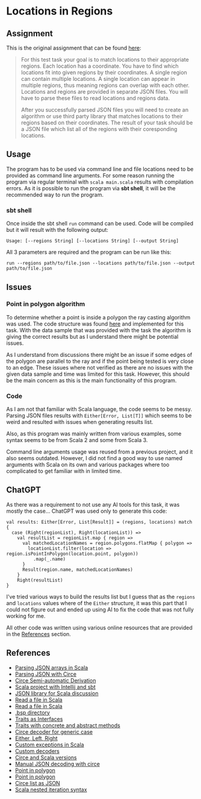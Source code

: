 # Locations in Regions
## Assignment
This is the original assignment that can be found [here](https://github.com/traveltime-dev/internship-task):
>For this test task your goal is to match locations to their appropriate regions. Each location has a coordinate. You have to find which locations fit into given regions by their coordinates. A single region can contain multiple locations. A single location can appear in multiple regions, thus meaning regions can overlap with each other. Locations and regions are provided in separate JSON files. You will have to parse these files to read locations and regions data.
>
>After you successfully parsed JSON files you will need to create an algorithm or use third party library that matches locations to their regions based on their coordinates. The result of your task should be a JSON file which list all of the regions with their coresponding locations.
## Usage
The program has to be used via command line and file locations need to be provided as command line arguments. For some reason running the program via regular terminal with `scala main.scala` results with compilation errors. As it is possible to run the program via **sbt shell**, it will be the recommended way to run the program.
### sbt shell
Once inside the sbt shell `run` command can be used. Code will be compiled but it will result with the following output:
```
Usage: [--regions String] [--locations String] [--output String]
```
All 3 parameters are required and the program can be run like this:
```
run --regions path/to/file.json --locations path/to/file.json --output path/to/file.json
```
## Issues
### Point in polygon algorithm
To determine whether a point is inside a polygon the ray casting algorithm was used. The code structure was found [here](https://stackoverflow.com/a/15599478/4054411) and implemented for this task. With the data sample that was provided with the task the algorithm is giving the correct results but as I understand there might be potential issues.

As I understand from discussions there might be an issue if some edges of the polygon are parallel to the ray and if the point being tested is very close to an edge. These issues where not verified as there are no issues with the given data sample and time was limited for this task. However, this should be the main concern as this is the main functionality of this program.
### Code 
As I am not that familiar with Scala language, the code seems to be messy. Parsing JSON files results with `Either[Error, List[T]]` which seems to be weird and resulted with issues when generating results list.

Also, as this program was mainly written from various examples, some syntax seems to be from Scala 2 and some from Scala 3.

Command line arguments usage was reused from a previous project, and it also seems outdated. However, I did not find a good way to use named arguments with Scala on its own and various packages where too complicated to get familiar with in limited time.
## ChatGPT
As there was a requirement to not use any AI tools for this task, it was mostly the case... ChatGPT was used only to generate this code: 
```
val results: Either[Error, List[Result]] = (regions, locations) match {
  case (Right(regionList), Right(locationList)) =>
    val resultList = regionList.map { region =>
      val matchedLocationNames = region.polygons.flatMap { polygon =>
        locationList.filter(location => region.isPointInPolygon(location.point, polygon))
          .map(_.name)
      }
      Result(region.name, matchedLocationNames)
    }
    Right(resultList)
}
```
I've tried various ways to build the results list but I guess that as the `regions` and `locations` values where of the `Either` structure, it was this part that I could not figure out and ended up using AI to fix the code that was not fully working for me.

All other code was written using various online resources that are provided in the [References](#references) section.
## References
- [Parsing JSON arrays in Scala](https://medium.com/@djoepramono/how-to-parse-json-in-scala-c024cb44f66b)
- [Parsing JSON with Circe](https://www.baeldung.com/scala/circe-json)
- [Circe Semi-automatic Derivation](https://circe.github.io/circe/codecs/semiauto-derivation.html)
- [Scala project with Intellij and sbt](https://docs.scala-lang.org/getting-started/intellij-track/building-a-scala-project-with-intellij-and-sbt.html)
- [JSON library for Scala discussion](https://stackoverflow.com/questions/8054018/what-json-library-to-use-in-scala)
- [Read a file in Scala](https://www.baeldung.com/scala/read-file-from-resources)
- [Read a file in Scala](https://stackoverflow.com/questions/1284423/read-entire-file-in-scala)
- [.bsp directory](https://users.scala-lang.org/t/solved-should-i-add-bsp-directory-in-gitignore/6921)
- [Traits as Interfaces](https://docs.scala-lang.org/overviews/scala-book/traits-interfaces.html)
- [Traits with concrete and abstract methods](https://docs.scala-lang.org/overviews/scala-book/traits-abstract-mixins.html)
- [Circe decoder for generic case](https://stackoverflow.com/a/54401034)
- [Either, Left, Right](https://alvinalexander.com/scala/scala-either-left-right-example-option-some-none-null/)
- [Custom exceptions in Scala](https://stackoverflow.com/questions/38243530/custom-exception-in-scala)
- [Custom decoders](https://circe.github.io/circe/codecs/custom-codecs.html)
- [Circe and Scala versions](https://circe.github.io/circe/)
- [Manual JSON decoding with circe](https://medium.com/@djoepramono/how-to-parse-json-in-scala-c024cb44f66b)
- [Point in polygon](https://en.m.wikipedia.org/wiki/Point_in_polygon)
- [Point in polygon](https://stackoverflow.com/questions/11716268/point-in-polygon-algorithm)
- [Circe list as JSON](https://stackoverflow.com/questions/67918243/convert-list-to-json)
- [Scala nested iteration syntax](https://stackoverflow.com/questions/3634897/nested-iteration-in-scala)